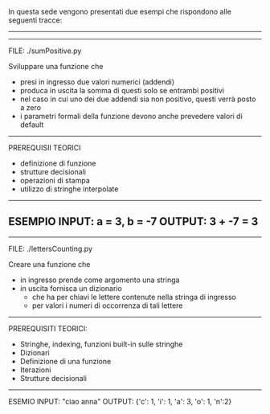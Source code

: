 In questa sede vengono presentati due esempi che rispondono alle seguenti tracce:

------------------------------------------------------------------
------------------------------------------------------------------


FILE: ./sumPositive.py

Sviluppare una funzione che
- presi in ingresso due valori numerici (addendi)
- produca in uscita la somma di questi solo se entrambi positivi
- nel caso in cui uno dei due addendi sia non positivo, questi verrà posto a zero
- i parametri formali della funzione devono anche prevedere valori di default
------------------------------------------------------------------
PREREQUISII TEORICI
- definizione di funzione
- strutture decisionali
- operazioni di stampa
- utilizzo di stringhe interpolate
------------------------------------------------------------------
ESEMPIO
INPUT: a = 3, b = -7
OUTPUT: 3 + -7 = 3
------------------------------------------------------------------
------------------------------------------------------------------


FILE: ./lettersCounting.py

Creare una funzione che
- in ingresso prende come argomento una stringa
- in uscita fornisca un dizionario
	- che ha per chiavi le lettere contenute nella stringa di ingresso
	- per valori i numeri di occorrenza di tali lettere
------------------------------------------------------------------
PREREQUISITI TEORICI:
- Stringhe, indexing, funzioni built-in sulle stringhe
- Dizionari
- Definizione di una funzione
- Iterazioni
- Strutture decisionali
------------------------------------------------------------------
ESEMIO
INPUT:
	"ciao anna"
OUTPUT:
	{'c': 1, 'i': 1, 'a': 3, 'o': 1, 'n':2}
